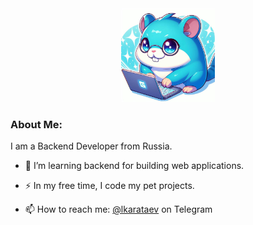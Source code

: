 <div id="header" align="center">
  <img src="./images/gopher.jpeg" width="150"/>
</div>

### About Me:

I am a Backend Developer from Russia.

- 🔭 I’m learning backend for building web applications.

- ⚡ In my free time, I code my pet projects.

- 📫 How to reach me: [@lkarataev](https://t.me/lkarataev) on Telegram

<!--
**Winery2359/Winery2359** is a ✨ _special_ ✨ repository because its `README.md` (this file) appears on your GitHub profile.

Here are some ideas to get you started:

- 🔭 I’m currently working on ...
- 🌱 I’m currently learning ...
- 👯 I’m looking to collaborate on ...
- 🤔 I’m looking for help with ...
- 💬 Ask me about ...
- 📫 How to reach me: ...
- 😄 Pronouns: ...
- ⚡ Fun fact: ...
-->
